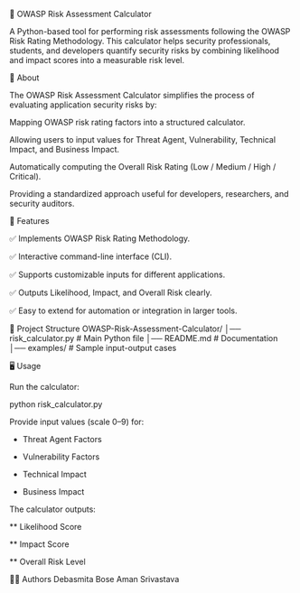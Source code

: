 🔐 OWASP Risk Assessment Calculator

A Python-based tool for performing risk assessments following the OWASP Risk Rating Methodology.
This calculator helps security professionals, students, and developers quantify security risks by combining likelihood and impact scores into a measurable risk level.

📖 About

The OWASP Risk Assessment Calculator simplifies the process of evaluating application security risks by:

Mapping OWASP risk rating factors into a structured calculator.

Allowing users to input values for Threat Agent, Vulnerability, Technical Impact, and Business Impact.

Automatically computing the Overall Risk Rating (Low / Medium / High / Critical).

Providing a standardized approach useful for developers, researchers, and security auditors.

🚀 Features

✅ Implements OWASP Risk Rating Methodology.

✅ Interactive command-line interface (CLI).

✅ Supports customizable inputs for different applications.

✅ Outputs Likelihood, Impact, and Overall Risk clearly.

✅ Easy to extend for automation or integration in larger tools.

📂 Project Structure
OWASP-Risk-Assessment-Calculator/
│── risk_calculator.py     # Main Python file
│── README.md              # Documentation
│── examples/              # Sample input-output cases

🖥️ Usage

Run the calculator:

python risk_calculator.py


Provide input values (scale 0–9) for:

* Threat Agent Factors

* Vulnerability Factors

* Technical Impact

* Business Impact

The calculator outputs:

** Likelihood Score

** Impact Score

** Overall Risk Level


👩‍💻 Authors
Debasmita Bose    Aman Srivastava
